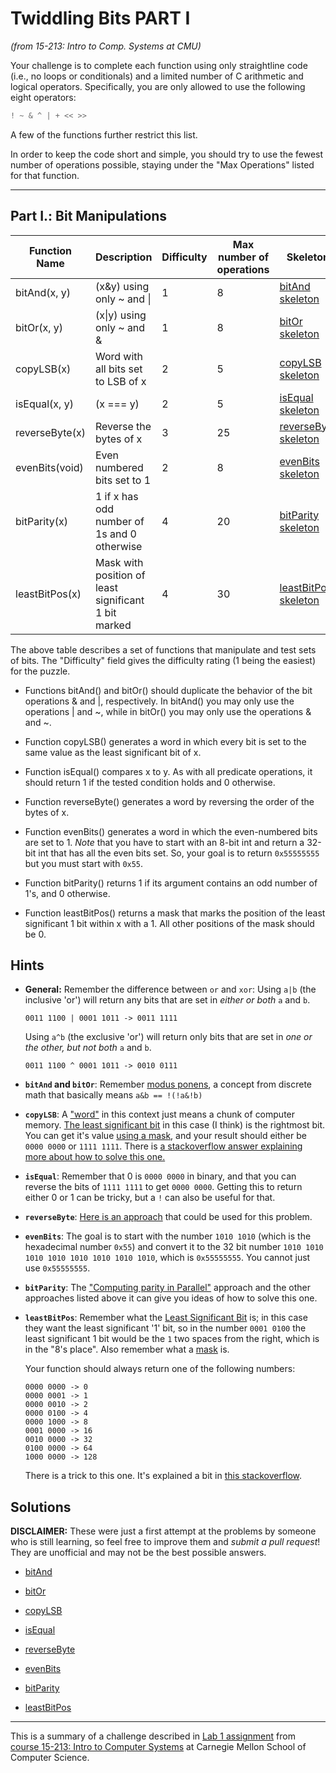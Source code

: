 # Twiddling Bits PART I
*(from 15-213: Intro to Comp. Systems at CMU)*

Your challenge is to complete each function using only straightline code (i.e.,
no loops or conditionals) and a limited number of C arithmetic and logical
operators. Specifically, you are only allowed to use the following eight
operators:

```c
! ~ & ^ | + << >>
```

A few of the functions further restrict this list.

In order to keep the code short and simple, you should try to use the fewest
number of operations possible, staying under the "Max Operations" listed for
that function.

---

## Part I.: Bit Manipulations

| Function Name  | Description                                          | Difficulty    | Max number of operations | Skeleton |
| -------------- | ---------------------------------------------------- | ------------- | ------------------------ | -------- |
| bitAnd(x, y)   | (x&y) using only ~ and \|                            | 1             | 8                        | [bitAnd skeleton][bit-and-skeleton] |
| bitOr(x, y)    | (x\|y) using only ~ and &                            | 1             | 8                        | [bitOr skeleton][bit-or-skeleton] |
| copyLSB(x)     | Word with all bits set to LSB of x                   | 2             | 5                        | [copyLSB skeleton][copyLSB-skeleton] |
| isEqual(x, y)  | (x === y)                                            | 2             | 5                        | [isEqual skeleton][is-equal-skeleton] |
| reverseByte(x) | Reverse the bytes of x                               | 3             | 25                       | [reverseByte skeleton][reverse-byte-skeleton] |
| evenBits(void) | Even numbered bits set to 1                          | 2             | 8                        | [evenBits skeleton][even-bits-skeleton] |
| bitParity(x)   | 1 if x has odd number of 1s and 0 otherwise          | 4             | 20                       | [bitParity skeleton][bit-parity-skeleton] |
| leastBitPos(x) | Mask with position of least significant 1 bit marked | 4             | 30                       | [leastBitPos skeleton][least-bit-pos-skeleton] |

[bit-and-skeleton]: ./skeletons/bit-and-skeleton.c
[bit-or-skeleton]: ./skeletons/bit-or-skeleton.c
[copyLSB-skeleton]: ./skeletons/copyLSB-skeleton.c
[is-equal-skeleton]: ./skeletons/is-equal-skeleton.c
[reverse-byte-skeleton]: ./skeletons/reverse-byte-skeleton.c
[even-bits-skeleton]: ./skeletons/even-bits-skeleton.c
[bit-parity-skeleton]: ./skeletons/bit-parity-skeleton.c
[least-bit-pos-skeleton]: ./skeletons/least-bit-pos-skeleton.c

The above table describes a set of functions that manipulate and test sets of
bits. The "Difficulty" field gives the difficulty rating (1 being the easiest)
for the puzzle.

 * Functions bitAnd() and bitOr() should duplicate the behavior of the bit
   operations & and |, respectively. In bitAnd() you may only use the operations
   | and ~, while in bitOr() you may only use the operations & and ~.

 * Function copyLSB() generates a word in which every bit is set to the same
   value as the least significant bit of x.

 * Function isEqual() compares x to y. As with all predicate operations, it
   should return 1 if the tested condition holds and 0 otherwise.

 * Function reverseByte() generates a word by reversing the order of the bytes
   of x.

 * Function evenBits() generates a word in which the even-numbered bits are set
   to 1. *Note* that you have to start with an 8-bit int and return a 32-bit int
   that has all the even bits set. So, your goal is to return `0x55555555` but
   you must start with `0x55`.

 * Function bitParity() returns 1 if its argument contains an odd number of 1's,
   and 0 otherwise.

 * Function leastBitPos() returns a mask that marks the position of the least
   significant 1 bit within x with a 1. All other positions of the mask should
   be 0.

## Hints

 * **General:** Remember the difference between `or` and `xor`:
   Using `a|b` (the inclusive 'or') will return any bits that are set in
   *either or both* `a` and `b`.

   ```
   0011 1100 | 0001 1011 -> 0011 1111
   ```

   Using `a^b` (the exclusive 'or') will return only bits that are set in
   *one or the other, but not both* `a` and `b`.

   ```
   0011 1100 ^ 0001 1011 -> 0010 0111
   ```

 * **`bitAnd` and `bitOr`**: Remember [modus ponens][modus-ponens], a concept
   from discrete math that basically means `a&b == !(!a&!b)`

 * **`copyLSB`**: A ["word"][word] in this context just means a chunk of computer
  memory. [The least significant bit][l-s-b] in this case (I think) is the
  rightmost bit. You can get it's value [using a mask][mask], and your result should
  either be `0000 0000` or `1111 1111`. There is
  [a stackoverflow answer explaining more about how to solve this one.][s-o-copy-lsb]

 * **`isEqual`**: Remember that 0 is `0000 0000` in binary, and that you can
   reverse the bits of `1111 1111` to get `0000 0000`. Getting this to return
   either 0 or 1 can be tricky, but a `!` can also be useful for that.

 * **`reverseByte`**: [Here is an approach][reverse-parallel] that could be used for this problem.

 * **`evenBits`**: The goal is to start with the number `1010 1010` (which is
  the hexadecimal number `0x55`) and convert it to the 32 bit number
  `1010 1010 1010 1010 1010 1010 1010 1010`, which is `0x55555555`. You cannot
  just use `0x55555555`.

 * **`bitParity`**: The ["Computing parity in Parallel"][parity-parallel] approach and the other
   approaches listed above it can give you ideas of how to solve this one.

 * **`leastBitPos`**: Remember what the [Least Significant Bit][l-s-b] is; in
   this case they want the least significant '1' bit, so in the number
   `0001 0100` the least significant 1 bit would be the `1` two spaces from the
   right, which is in the "8's place". Also remember what a [mask][mask] is.

   Your function should always return one of the following numbers:
   ```
   0000 0000 -> 0
   0000 0001 -> 1
   0000 0010 -> 2
   0000 0100 -> 4
   0000 1000 -> 8
   0001 0000 -> 16
   0010 0000 -> 32
   0100 0000 -> 64
   1000 0000 -> 128
   ```

   There is a trick to this one. It's explained a bit in [this stackoverflow][s-o-lsb].

[modus-ponens]: http://www.cs.ucsb.edu/~pconrad/cs40/lessons/logic/modusPonensModusTollens.html
[l-s-b]: http://en.wikipedia.org/wiki/Least_significant_bit
[word]: http://en.wikipedia.org/wiki/Word_%28computer_architecture%29
[mask]: http://en.wikipedia.org/wiki/Mask_%28computing%29
[s-o-copy-lsb]: http://stackoverflow.com/questions/12416639/how-to-create-mask-with-least-significat-bits-set-to-1-in-c
[reverse-parallel]: https://graphics.stanford.edu/~seander/bithacks.html#ReverseParallel
[even-bits-thread]: http://cboard.cprogramming.com/cplusplus-programming/72897-standard-cs-introductory-problem.html
[parity-parallel]: https://graphics.stanford.edu/~seander/bithacks.html#ParityParallel
[s-o-lsb]: http://stackoverflow.com/questions/18806481/how-can-i-get-the-position-of-the-least-significant-bit-in-a-number

## Solutions
**DISCLAIMER:** These were just a first attempt at the problems by someone who
is still learning, so feel free to improve them and *submit a pull request*!
They are unofficial and may not be the best possible answers.

 * [bitAnd][bit-and-solution]

 * [bitOr][bit-or-solution]

 * [copyLSB][copyLSB-solution]

 * [isEqual][is-equal-solution]

 * [reverseByte][reverse-byte-solution]

 * [evenBits][even-bits-solution]

 * [bitParity][bit-parity-solution]

 * [leastBitPos][least-bit-pos-solution]

[bit-and-solution]: ../../solutions/twiddling_bits/bit-and.c
[bit-or-solution]: ../../solutions/twiddling_bits/bit-or.c
[copyLSB-solution]: ../../solutions/twiddling_bits/copyLSB.c
[is-equal-solution]: ../../solutions/twiddling_bits/is-equal.c
[reverse-byte-solution]: ../../solutions/twiddling_bits/reverse-byte.c
[even-bits-solution]: ../../solutions/twiddling_bits/even-bits.c
[bit-parity-solution]: ../../solutions/twiddling_bits/bit-parity.c
[least-bit-pos-solution]: ../../solutions/twiddling_bits/least-bit-pos.c

---

This is a summary of a challenge described in [Lab 1 assignment][cmu-lab1] from
[course 15-213: Intro to Computer Systems][cmu-15-213] at Carnegie Mellon School
of Computer Science.

[cmu-lab1]: http://www.cs.cmu.edu/afs/cs/academic/class/15213-s02/www/applications/labs/lab1/datalab.html
[cmu-15-213]: http://www.cs.cmu.edu/~213/schedule.html
